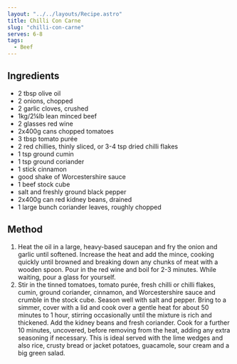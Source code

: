 ```yaml
---
layout: "../../layouts/Recipe.astro"
title: Chilli Con Carne
slug: "chilli-con-carne"
serves: 6-8
tags:
  - Beef
---
```


## Ingredients

- 2 tbsp olive oil
- 2 onions, chopped
- 2 garlic cloves, crushed
- 1kg/2¼lb lean minced beef
- 2 glasses red wine
- 2x400g cans chopped tomatoes
- 3 tbsp tomato purée
- 2 red chillies, thinly sliced, or 3-4 tsp dried chilli flakes
- 1 tsp ground cumin 
- 1 tsp ground coriander
- 1 stick cinnamon
- good shake of Worcestershire sauce
- 1 beef stock cube
- salt and freshly ground black pepper
- 2x400g can red kidney beans, drained
- 1 large bunch coriander leaves, roughly chopped

## Method

1. Heat the oil in a large, heavy-based saucepan and fry the onion and garlic until softened. Increase the heat and add the mince, cooking quickly until browned and breaking down any chunks of meat with a wooden spoon. Pour in the red wine and boil for 2-3 minutes. While waiting, pour a glass for yourself.
1. Stir in the tinned tomatoes, tomato purée, fresh chilli or chilli flakes, cumin, ground coriander, cinnamon, and Worcestershire sauce and crumble in the stock cube. Season well with salt and pepper. Bring to a simmer, cover with a lid and cook over a gentle heat for about 50 minutes to 1 hour, stirring occasionally until the mixture is rich and thickened. Add the kidney beans and fresh coriander. Cook for a further 10 minutes, uncovered, before removing from the heat, adding any extra seasoning if necessary. This is ideal served with the lime wedges and also rice, crusty bread or jacket potatoes, guacamole, sour cream and a big green salad.